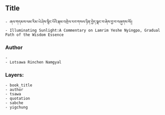## Title
	- ཞལ་གདམས་ལམ་རིམ་ཡེ་ཤེས་སྙིང་པོའི་རྣམ་འགྲེལ་རབ་གསལ་ཉིན་བྱེད་སྣང་བ་ཞེས་བྱ་བ་བཞུགས་སོ།།
	- Illuminating Sunlight:A Commentary on Lamrim Yeshe Nyingpo, Gradual Path of the Wisdom Essence

### Author
	- 
	- Lotsawa Rinchen Namgyal

### Layers:
	- book_title
	- author
	- tsawa
	- quotation
	- sabche
	- yigchung
